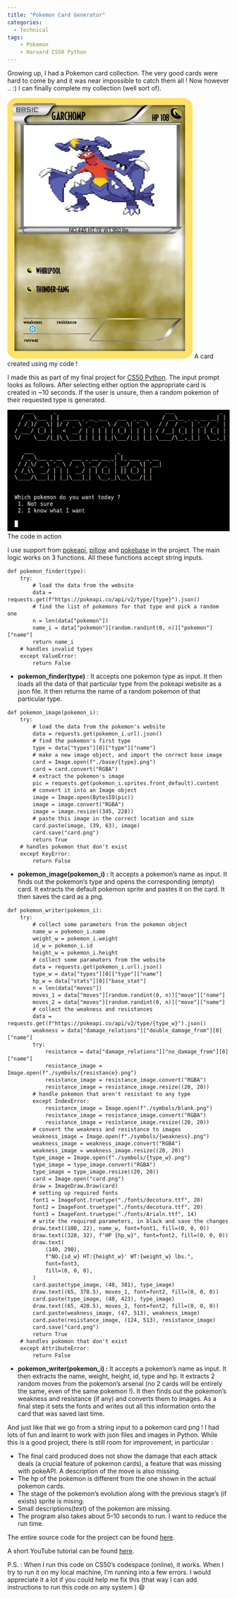 ```yaml
---
title: "Pokemon Card Generator"
categories:
  - Technical
tags:
    - Pokemon
    - Harvard CS50 Python 
---
```


Growing up, I had a Pokemon card collection. The very good cards were hard to come by and it was near impossible to catch them all ! Now however .. :) I can finally complete my collection (well sort of).

![Card](/assets/img/pokemon/1.jpg)
A card created using my code !

I made this as part of my final project for [CS50 Python](https://cs50.harvard.edu/python/2022/). The input prompt looks as follows. After selecting either option the appropriate card is created in ~10 seconds. If the user is unsure, then a random pokemon of their requested type is generated.

![Main Menu](/assets/img/pokemon/2.jpg)
The code in action

I use support from [pokeapi](https://pokeapi.co/), [pillow](https://pillow.readthedocs.io/en/stable/) and [pokebase](https://github.com/PokeAPI/pokebase) in the project. The main logic works on 3 functions. All these functions accept string inputs.

```
def pokemon_finder(type):  
    try:  
        # load the data from the website  
        data = requests.get(f"https://pokeapi.co/api/v2/type/{type}").json()  
        # find the list of pokemons for that type and pick a random one  
        n = len(data["pokemon"])  
        name_i = data["pokemon"][random.randint(0, n)]["pokemon"]["name"]  
        return name_i  
    # handles invalid types  
    except ValueError:  
        return False
```

-   **pokemon_finder(type)** : It accepts one pokemon type as input. It then loads all the data of that particular type from the pokeapi website as a json file. It then returns the name of a random pokemon of that particular type.

```
def pokemon_image(pokemon_i):  
    try:  
        # load the data from the pokemon's website  
        data = requests.get(pokemon_i.url).json()  
        # find the pokemon's first type  
        type = data["types"][0]["type"]["name"]  
        # make a new image object, and import the correct base image  
        card = Image.open(f"./base/{type}.png")  
        card = card.convert("RGBA")  
        # extract the pokemon's image  
        pic = requests.get(pokemon_i.sprites.front_default).content  
        # convert it into an Image object  
        image = Image.open(BytesIO(pic))  
        image = image.convert("RGBA")  
        image = image.resize((345, 228))  
        # paste this image in the correct location and size  
        card.paste(image, (39, 63), image)  
        card.save("card.png")  
        return True  
    # handles pokemon that don't exist  
    except KeyError:  
        return False
```
-   **pokemon_image(pokemon_i) :** It accepts a pokemon’s name as input. It finds out the pokemon’s type and opens the corresponding (empty) card. It extracts the default pokemon sprite and pastes it on the card. It then saves the card as a png.

```
def pokemon_writer(pokemon_i):  
    try:  
        # collect some parameters from the pokemon object  
        name_w = pokemon_i.name  
        weight_w = pokemon_i.weight  
        id_w = pokemon_i.id  
        height_w = pokemon_i.height  
        # collect some paramaters from the website  
        data = requests.get(pokemon_i.url).json()  
        type_w = data["types"][0]["type"]["name"]  
        hp_w = data["stats"][0]["base_stat"]  
        n = len(data["moves"])  
        moves_1 = data["moves"][random.randint(0, n)]["move"]["name"]  
        moves_2 = data["moves"][random.randint(0, n)]["move"]["name"]  
        # collect the weakness and resistances  
        data = requests.get(f"https://pokeapi.co/api/v2/type/{type_w}").json()  
        weakness = data["damage_relations"]["double_damage_from"][0]["name"]  
        try:  
            resistance = data["damage_relations"]["no_damage_from"][0]["name"]  
            resistance_image = Image.open(f"./symbols/{resistance}.png")  
            resistance_image = resistance_image.convert("RGBA")  
            resistance_image = resistance_image.resize((20, 20))  
        # handle pokemon that aren't resistant to any type  
        except IndexError:  
            resistance_image = Image.open(f"./symbols/blank.png")  
            resistance_image = resistance_image.convert("RGBA")  
            resistance_image = resistance_image.resize((20, 20))  
        # convert the weakness and resistance to images  
        weakness_image = Image.open(f"./symbols/{weakness}.png")  
        weakness_image = weakness_image.convert("RGBA")  
        weakness_image = weakness_image.resize((20, 20))  
        type_image = Image.open(f"./symbols/{type_w}.png")  
        type_image = type_image.convert("RGBA")  
        type_image = type_image.resize((20, 20))  
        card = Image.open("card.png")  
        draw = ImageDraw.Draw(card)  
        # setting up required fonts  
        font1 = ImageFont.truetype("./fonts/decotura.ttf", 28)  
        font2 = ImageFont.truetype("./fonts/decotura.ttf", 20)  
        font3 = ImageFont.truetype("./fonts/Arialn.ttf", 14)  
        # write the required parameters, in black and save the changes  
        draw.text((100, 22), name_w, font=font1, fill=(0, 0, 0))  
        draw.text((328, 32), f"HP {hp_w}", font=font2, fill=(0, 0, 0))  
        draw.text(  
            (140, 290),  
            f"NO.{id_w} HT:{height_w}' WT:{weight_w} lbs.",  
            font=font3,  
            fill=(0, 0, 0),  
        )  
        card.paste(type_image, (40, 381), type_image)  
        draw.text((65, 378.5), moves_1, font=font2, fill=(0, 0, 0))  
        card.paste(type_image, (40, 423), type_image)  
        draw.text((65, 420.5), moves_2, font=font2, fill=(0, 0, 0))  
        card.paste(weakness_image, (47, 513), weakness_image)  
        card.paste(resistance_image, (124, 513), resistance_image)  
        card.save("card.png")  
        return True  
    # handles pokemon that don't exist  
    except AttributeError:  
        return False
```

-   **pokemon_writer(pokemon_i) :** It accepts a pokemon’s name as input. It then extracts the name, weight, height, id, type and hp. It extracts 2 random moves from the pokemon’s arsenal (no 2 cards will be entirely the same, even of the same pokemon !). It then finds out the pokemon’s weakness and resistance (if any) and converts them to images. As a final step it sets the fonts and writes out all this information onto the card that was saved last time.

And just like that we go from a string input to a pokemon card png ! I had lots of fun and learnt to work with json files and images in Python. While this is a good project, there is still room for improvement, in particular :

-   The final card produced does not show the damage that each attack deals (a crucial feature of pokemon cards), a feature that was missing with pokeAPI. A description of the move is also missing.
-   The hp of the pokemon is different from the one shown in the actual pokemon cards.
-   The stage of the pokemon’s evolution along with the previous stage’s (if exists) sprite is mising.
-   Small descriptions(text) of the pokemon are missing.
-   The program also takes about 5–10 seconds to run. I want to reduce the run time.

The entire source code for the project can be found [here](https://github.com/sri-ram-swaminathan/CS50P-Final-Project).

A short YouTube tutorial can be found [here](https://m.youtube.com/watch?si=c2cu77NYoDbCvqvn&v=7vTrzvf29ZI&feature=youtu.be).

P.S. : When I run this code on CS50’s codespace (online), it works. When I try to run it on my local machine, I’m running into a few errors. I would appreciate it a lot if you could help me fix this (that way I can add instructions to run this code on any system ) 😄
